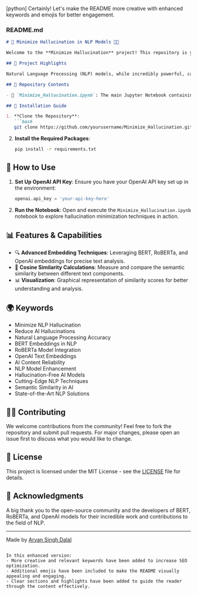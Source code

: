 [python] Certainly! Let's make the README more creative with enhanced keywords and emojis for better engagement.

### README.md

```markdown
# 🚀 Minimize Hallucination in NLP Models 🧠✨

Welcome to the **Minimize Hallucination** project! This repository is your ultimate guide to reducing hallucinations in Natural Language Processing (NLP) models, ensuring more reliable and accurate AI-generated content. Dive into the world of AI with cutting-edge techniques and tools!

## 🌟 Project Highlights

Natural Language Processing (NLP) models, while incredibly powerful, can sometimes generate content that deviates from factual accuracy, known as "hallucination." This project focuses on minimizing such hallucinations using state-of-the-art techniques and embeddings from models like BERT, RoBERTa, and OpenAI's text-embedding-ada-002.

## 📂 Repository Contents

- 📘 `Minimize_Hallucination.ipynb`: The main Jupyter Notebook containing the code and methodologies used to minimize hallucinations in NLP models.

## 🔧 Installation Guide

1. **Clone the Repository**:
   ```bash
   git clone https://github.com/yourusername/Minimize_Hallucination.git
   ```
2. **Install the Required Packages**:
   ```bash
   pip install -r requirements.txt
   ```

## 📝 How to Use

1. **Set Up OpenAI API Key**:
   Ensure you have your OpenAI API key set up in the environment:
   ```python
   openai.api_key = 'your-api-key-here'
   ```

2. **Run the Notebook**:
   Open and execute the `Minimize_Hallucination.ipynb` notebook to explore hallucination minimization techniques in action.

## 📊 Features & Capabilities

- 🔍 **Advanced Embedding Techniques**: Leveraging BERT, RoBERTa, and OpenAI embeddings for precise text analysis.
- 📐 **Cosine Similarity Calculations**: Measure and compare the semantic similarity between different text components.
- 📊 **Visualization**: Graphical representation of similarity scores for better understanding and analysis.

## 🌍 Keywords

- Minimize NLP Hallucination
- Reduce AI Hallucinations
- Natural Language Processing Accuracy
- BERT Embeddings in NLP
- RoBERTa Model Integration
- OpenAI Text Embeddings
- AI Content Reliability
- NLP Model Enhancement
- Hallucination-Free AI Models
- Cutting-Edge NLP Techniques
- Semantic Similarity in AI
- State-of-the-Art NLP Solutions

## 👨‍💻 Contributing

We welcome contributions from the community! Feel free to fork the repository and submit pull requests. For major changes, please open an issue first to discuss what you would like to change.

## 📄 License

This project is licensed under the MIT License - see the [LICENSE](LICENSE) file for details.

## 🙌 Acknowledgments

A big thank you to the open-source community and the developers of BERT, RoBERTa, and OpenAI models for their incredible work and contributions to the field of NLP.

---

Made by [Aryan Singh Dalal](https://github.com/aryand1)
```

In this enhanced version:
- More creative and relevant keywords have been added to increase SEO optimization.
- Additional emojis have been included to make the README visually appealing and engaging.
- Clear sections and highlights have been added to guide the reader through the content effectively.
